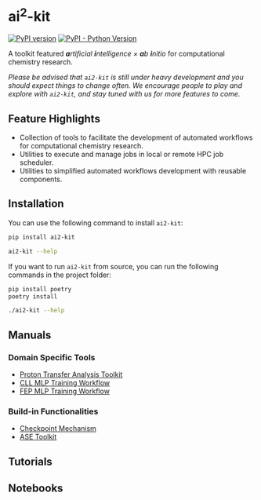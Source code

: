 # ai<sup>2</sup>-kit

[![PyPI version](https://badge.fury.io/py/ai2-kit.svg)](https://badge.fury.io/py/ai2-kit)
[![PyPI - Python Version](https://img.shields.io/pypi/pyversions/ai2-kit)](https://pypi.org/project/ai2-kit/)

A toolkit featured ***a**rtificial **i**ntelligence × **a**b **i**nitio* for computational chemistry research.

*Please be advised that `ai2-kit` is still under heavy development and you should expect things to change often. We encourage people to play and explore with `ai2-kit`, and stay tuned with us for more features to come.*


## Feature Highlights
* Collection of tools to facilitate the development of automated workflows for computational chemistry research.
* Utilities to execute and manage jobs in local or remote HPC job scheduler.
* Utilities to simplified automated workflows development with reusable components. 

## Installation

You can use the following command to install `ai2-kit`:

```bash
pip install ai2-kit  

ai2-kit --help
```

If you want to run `ai2-kit` from source, you can run the following commands in the project folder:

```bash
pip install poetry
poetry install

./ai2-kit --help
```

## Manuals

### Domain Specific Tools
* [Proton Transfer Analysis Toolkit](doc/manual/proton-transfer.md)
* [CLL MLP Training Workflow](doc/manual/cll-workflow.md)
* [FEP MLP Training Workflow](doc/manual/fep-workflow.md)

### Build-in Functionalities
* [Checkpoint Mechanism](doc/manual/checkpoint.md)
* [ASE Toolkit](doc/manual/ase.md)

## Tutorials

## Notebooks
